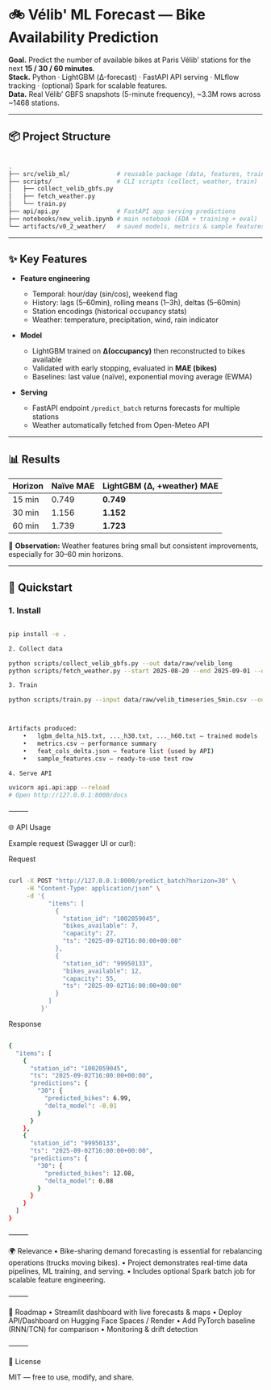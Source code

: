 # 🚲 Vélib' ML Forecast — Bike Availability Prediction

**Goal.** Predict the number of available bikes at Paris Vélib’ stations for the next **15 / 30 / 60 minutes**.  
**Stack.** Python · LightGBM (Δ-forecast) · FastAPI API serving · MLflow tracking · (optional) Spark for scalable features.  
**Data.** Real Vélib’ GBFS snapshots (5-minute frequency), ~3.3M rows across ~1468 stations.

---

## 📦 Project Structure

```bash

.
├── src/velib_ml/             # reusable package (data, features, training, inference)
├── scripts/                  # CLI scripts (collect, weather, train)
│   ├── collect_velib_gbfs.py
│   ├── fetch_weather.py
│   └── train.py
├── api/api.py                # FastAPI app serving predictions
├── notebooks/new_velib.ipynb # main notebook (EDA + training + eval)
└── artifacts/v0_2_weather/   # saved models, metrics & sample features

```

---

## ✨ Key Features

- **Feature engineering**  
  - Temporal: hour/day (sin/cos), weekend flag  
  - History: lags (5–60min), rolling means (1–3h), deltas (5–60min)  
  - Station encodings (historical occupancy stats)  
  - Weather: temperature, precipitation, wind, rain indicator  

- **Model**  
  - LightGBM trained on **Δ(occupancy)** then reconstructed to bikes available  
  - Validated with early stopping, evaluated in **MAE (bikes)**  
  - Baselines: last value (naïve), exponential moving average (EWMA)  

- **Serving**  
  - FastAPI endpoint `/predict_batch` returns forecasts for multiple stations  
  - Weather automatically fetched from Open-Meteo API  

---

## 📊 Results

| Horizon | Naïve MAE | LightGBM (Δ, +weather) MAE |
|---------|-----------|-----------------------------|
| 15 min  | 0.749     | **0.749** |
| 30 min  | 1.156     | **1.152** |
| 60 min  | 1.739     | **1.723** |

📝 **Observation:** Weather features bring small but consistent improvements, especially for 30–60 min horizons.

---

## 🚀 Quickstart

### 1. Install
```bash

pip install -e .

2. Collect data

python scripts/collect_velib_gbfs.py --out data/raw/velib_long
python scripts/fetch_weather.py --start 2025-08-20 --end 2025-09-01 --out data/external/weather_hourly.csv

3. Train

python scripts/train.py --input data/raw/velib_timeseries_5min.csv --outdir artifacts/v0_2_weather



Artifacts produced:
	•	lgbm_delta_h15.txt, ..._h30.txt, ..._h60.txt — trained models
	•	metrics.csv — performance summary
	•	feat_cols_delta.json — feature list (used by API)
	•	sample_features.csv — ready-to-use test row

4. Serve API

uvicorn api.api:app --reload
# Open http://127.0.0.1:8000/docs

```

⸻

🌐 API Usage

Example request (Swagger UI or curl):

Request

```bash

curl -X POST "http://127.0.0.1:8000/predict_batch?horizon=30" \
     -H "Content-Type: application/json" \
     -d '{
           "items": [
             {
               "station_id": "1002059045",
               "bikes_available": 7,
               "capacity": 27,
               "ts": "2025-09-02T16:00:00+00:00"
             },
             {
               "station_id": "99950133",
               "bikes_available": 12,
               "capacity": 55,
               "ts": "2025-09-02T16:00:00+00:00"
             }
           ]
         }'

```

Response

```bash

{
  "items": [
    {
      "station_id": "1002059045",
      "ts": "2025-09-02T16:00:00+00:00",
      "predictions": {
        "30": {
          "predicted_bikes": 6.99,
          "delta_model": -0.01
        }
      }
    },
    {
      "station_id": "99950133",
      "ts": "2025-09-02T16:00:00+00:00",
      "predictions": {
        "30": {
          "predicted_bikes": 12.08,
          "delta_model": 0.08
        }
      }
    }
  ]
}

```

⸻

🌍 Relevance
	•	Bike-sharing demand forecasting is essential for rebalancing operations (trucks moving bikes).
	•	Project demonstrates real-time data pipelines, ML training, and serving.
	•	Includes optional Spark batch job for scalable feature engineering.

⸻

📌 Roadmap
	•	Streamlit dashboard with live forecasts & maps
	•	Deploy API/Dashboard on Hugging Face Spaces / Render
	•	Add PyTorch baseline (RNN/TCN) for comparison
	•	Monitoring & drift detection

⸻

📜 License

MIT — free to use, modify, and share.